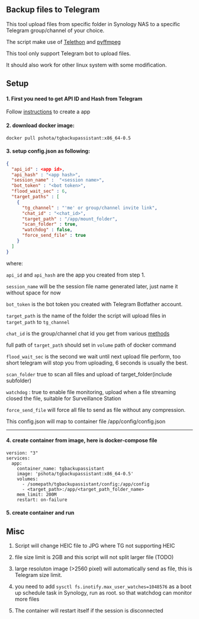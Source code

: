 ## Backup files to Telegram

This tool upload files from specific folder in Synology NAS to a specific Telegram group/channel of your choice.

The script make use of [Telethon](https://github.com/LonamiWebs/Telethon) and [pyffmpeg](https://mhaller.github.io/pyffmpeg/)

This tool only support Telegram bot to upload files. 

It should also work for other linux system with some modification.

## Setup

#### 1. First you need to get API ID and Hash from Telegram

Follow [instructions](https://core.telegram.org/api/obtaining_api_id) to create a app


#### 2. download docker image:

```
docker pull pshota/tgbackupassistant:x86_64-0.5
```

#### 3. setup config.json as following:

```json
{
  "api_id" : <app id>,
  "api_hash" : "<app hash>",
  "session_name" :  "<session name>",
  "bot_token" : "<bot token>",
  "flood_wait_sec" : 6,
  "target_paths" : [
    {
      "tg_channel" : "'me' or group/channel invite link",
      "chat_id" : "<chat_id>",
      "target_path" : "/app/mount_folder",
      "scan_folder" : true,
      "watchdog" : false,
      "force_send_file" : true
    }
  ]
}
```

where:

`api_id` and `api_hash` are the app you created from step 1.

`session_name` will be the session file name generated later, just name it without space for now

`bot_token` is the bot token you created with Telegram Botfather account.

`target_path` is the name of the folder the script will upload files in `target_path` to `tg_channel`

`chat_id` is the group/channel chat id you get from various [methods](https://stackoverflow.com/questions/33858927/how-to-obtain-the-chat-id-of-a-private-telegram-channel)

full path of `target_path` should set in `volume` path of docker command

`flood_wait_sec` is the second we wait until next upload file perform, too short telegram will stop you from uploading, 6 seconds is usually the best.

`scan_folder` true to scan all files and upload of target_folder(include subfolder)

`watchdog` : true to enable file monitoring, upload when a file streaming closed the file, suitable for Surveillance Station

`force_send_file` will force all file to send as file without any compression.

This config.json will map to container file /app/config/config.json

---

#### 4. create container from image, here is docker-compose file

```
version: "3"
services:
  app:
    container_name: tgbackupassistant
    image: 'pshota/tgbackupassistant:x86_64-0.5'
    volumes:
      - /somepath/tgbackupassistant/config:/app/config
      - <target_path>:/app/<target_path_folder_name>
    mem_limit: 200M
    restart: on-failure
```


#### 5. create container and run

## Misc

1. Script will change HEIC file to JPG where TG not supporting HEIC

2. file size limit is 2GB and this script will not split larger file (TODO)

3. large resoluton image (>2560 pixel) will automatically send as file, this is Telegram size limit.

4. you need to add `sysctl fs.inotify.max_user_watches=1048576` as a boot up schedule task in Synology, run as root. so that watchdog can monitor more files

5. The container will restart itself if the session is disconnected